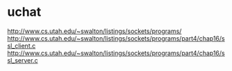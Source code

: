# uchat

http://www.cs.utah.edu/~swalton/listings/sockets/programs/
http://www.cs.utah.edu/~swalton/listings/sockets/programs/part4/chap16/ssl_client.c
http://www.cs.utah.edu/~swalton/listings/sockets/programs/part4/chap16/ssl_server.c


